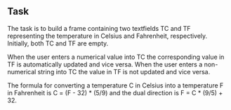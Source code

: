 ## Task

The task is to build a frame containing two textfields TC and TF representing the temperature in Celsius and Fahrenheit, respectively. Initially, both TC and TF are empty. 

When the user enters a numerical value into TC the corresponding value in TF is automatically updated and vice versa. 
When the user enters a non-numerical string into TC the value in TF is not updated and vice versa. 

The formula for converting a temperature C in Celsius into a temperature F in Fahrenheit is C = (F - 32) * (5/9) and the dual direction is F = C * (9/5) + 32.